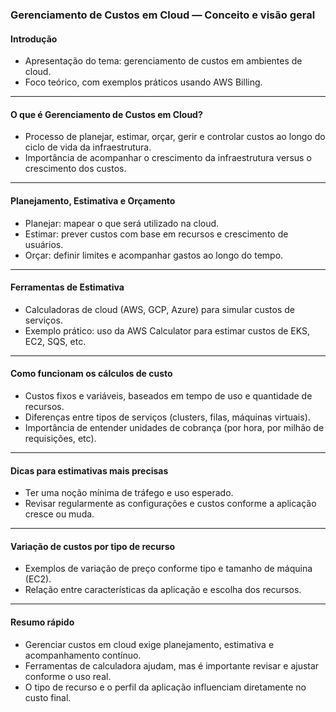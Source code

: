 ### Gerenciamento de Custos em Cloud — Conceito e visão geral

#### Introdução

- Apresentação do tema: gerenciamento de custos em ambientes de cloud.
- Foco teórico, com exemplos práticos usando AWS Billing.

---

#### O que é Gerenciamento de Custos em Cloud?

- Processo de planejar, estimar, orçar, gerir e controlar custos ao longo do ciclo de vida da infraestrutura.
- Importância de acompanhar o crescimento da infraestrutura versus o crescimento dos custos.

---

#### Planejamento, Estimativa e Orçamento

- Planejar: mapear o que será utilizado na cloud.
- Estimar: prever custos com base em recursos e crescimento de usuários.
- Orçar: definir limites e acompanhar gastos ao longo do tempo.

---

#### Ferramentas de Estimativa

- Calculadoras de cloud (AWS, GCP, Azure) para simular custos de serviços.
- Exemplo prático: uso da AWS Calculator para estimar custos de EKS, EC2, SQS, etc.

---

#### Como funcionam os cálculos de custo

- Custos fixos e variáveis, baseados em tempo de uso e quantidade de recursos.
- Diferenças entre tipos de serviços (clusters, filas, máquinas virtuais).
- Importância de entender unidades de cobrança (por hora, por milhão de requisições, etc).

---

#### Dicas para estimativas mais precisas

- Ter uma noção mínima de tráfego e uso esperado.
- Revisar regularmente as configurações e custos conforme a aplicação cresce ou muda.

---

#### Variação de custos por tipo de recurso

- Exemplos de variação de preço conforme tipo e tamanho de máquina (EC2).
- Relação entre características da aplicação e escolha dos recursos.

---

#### Resumo rápido

- Gerenciar custos em cloud exige planejamento, estimativa e acompanhamento contínuo.
- Ferramentas de calculadora ajudam, mas é importante revisar e ajustar conforme o uso real.
- O tipo de recurso e o perfil da aplicação influenciam diretamente no custo final.
